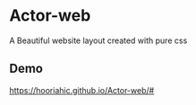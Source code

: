 # Actor-web

A Beautiful website layout created with pure css 

## Demo
https://hooriahic.github.io/Actor-web/#
